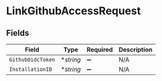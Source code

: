 # LinkGithubAccessRequest


## Fields

| Field              | Type               | Required           | Description        |
| ------------------ | ------------------ | ------------------ | ------------------ |
| `GithubOidcToken`  | **string*          | :heavy_minus_sign: | N/A                |
| `InstallationID`   | **string*          | :heavy_minus_sign: | N/A                |